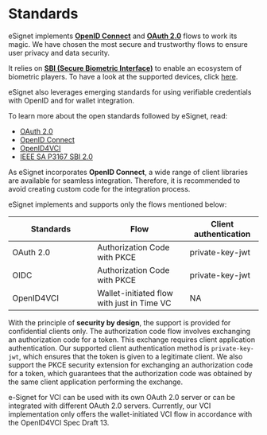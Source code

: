 # Standards

eSignet implements [**OpenID Connect**](https://openid.net/connect/) and [**OAuth 2.0**](https://oauth.net/2/) flows to work its magic. We have chosen the most secure and trustworthy flows to ensure user privacy and data security.

It relies on [**SBI (Secure Biometric Interface)**](https://standards.ieee.org/ieee/3167/10925/) to enable an ecosystem of biometric players. To have a look at the supported devices, click [here](https://docs.mosip.io/1.2.0/biometrics/biometric-devices).

eSignet also leverages emerging standards for using verifiable credentials with OpenID and for wallet integration.

To learn more about the open standards followed by eSignet, read:

* [OAuth 2.0](https://oauth.net/2/)
* [OpenID Connect](https://openid.net/specs/openid-connect-core-1\_0.html)
* [OpenID4VCI](https://openid.net/specs/openid-4-verifiable-credential-issuance-1\_0.html)
* [IEEE SA P3167 SBI 2.0](https://standards.ieee.org/ieee/3167/10925/)

As eSignet incorporates **OpenID Connect**, a wide range of client libraries are available for seamless integration. Therefore, it is recommended to avoid creating custom code for the integration process.

eSignet implements and supports only the flows mentioned below:

<table><thead><tr><th width="155">   Standards</th><th>       Flow</th><th>Client authentication</th></tr></thead><tbody><tr><td>OAuth 2.0</td><td>Authorization Code with PKCE</td><td>private-key-jwt</td></tr><tr><td>OIDC</td><td>Authorization Code with PKCE</td><td>private-key-jwt</td></tr><tr><td>OpenID4VCI</td><td>Wallet-initiated flow with just in Time VC</td><td>NA</td></tr></tbody></table>

With the principle of **security by design**, the support is provided for confidential clients only. The authorization code flow involves exchanging an authorization code for a token. This exchange requires client application authentication. Our supported client authentication method is `private-key-jwt`, which ensures that the token is given to a legitimate client. We also support the PKCE security extension for exchanging an authorization code for a token, which guarantees that the authorization code was obtained by the same client application performing the exchange.

e-Signet for VCI can be used with its own OAuth 2.0 server or can be integrated with different OAuth 2.0 servers. Currently, our VCI implementation only offers the wallet-initiated VCI flow in accordance with the OpenID4VCI Spec Draft 13.
